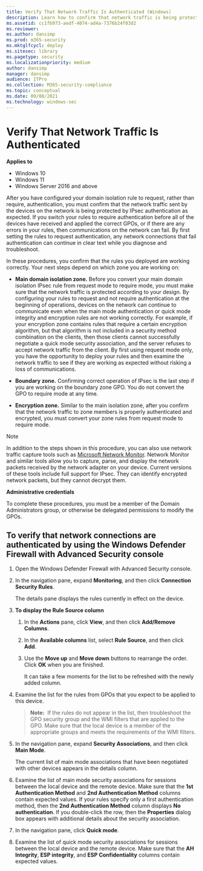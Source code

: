 ```yaml
---
title: Verify That Network Traffic Is Authenticated (Windows)
description: Learn how to confirm that network traffic is being protected by IPsec authentication after you configure your domain isolation rule to require authentication.
ms.assetid: cc1fb973-aedf-4074-ad4a-7376b24f03d2
ms.reviewer: 
ms.author: dansimp
ms.prod: m365-security
ms.mktglfcycl: deploy
ms.sitesec: library
ms.pagetype: security
ms.localizationpriority: medium
author: dansimp
manager: dansimp
audience: ITPro
ms.collection: M365-security-compliance
ms.topic: conceptual
ms.date: 09/08/2021
ms.technology: windows-sec
---
```


# Verify That Network Traffic Is Authenticated

**Applies to**
-   Windows 10
-   Windows 11
-   Windows Server 2016 and above

After you have configured your domain isolation rule to request, rather than require, authentication, you must confirm that the network traffic sent by the devices on the network is being protected by IPsec authentication as expected. If you switch your rules to require authentication before all of the devices have received and applied the correct GPOs, or if there are any errors in your rules, then communications on the network can fail. By first setting the rules to request authentication, any network connections that fail authentication can continue in clear text while you diagnose and troubleshoot.

In these procedures, you confirm that the rules you deployed are working correctly. Your next steps depend on which zone you are working on:

-   **Main domain isolation zone.** Before you convert your main domain isolation IPsec rule from request mode to require mode, you must make sure that the network traffic is protected according to your design. By configuring your rules to request and not require authentication at the beginning of operations, devices on the network can continue to communicate even when the main mode authentication or quick mode integrity and encryption rules are not working correctly. For example, if your encryption zone contains rules that require a certain encryption algorithm, but that algorithm is not included in a security method combination on the clients, then those clients cannot successfully negotiate a quick mode security association, and the server refuses to accept network traffic from the client. By first using request mode only, you have the opportunity to deploy your rules and then examine the network traffic to see if they are working as expected without risking a loss of communications.

-   **Boundary zone.** Confirming correct operation of IPsec is the last step if you are working on the boundary zone GPO. You do not convert the GPO to require mode at any time.

-   **Encryption zone.** Similar to the main isolation zone, after you confirm that the network traffic to zone members is properly authenticated and encrypted, you must convert your zone rules from request mode to require mode.

> [!NOTE]
> In addition to the steps shown in this procedure, you can also use network traffic capture tools such as [Microsoft Network Monitor](https://www.microsoft.com/download/4865). Network Monitor and similar tools allow you to capture, parse, and display the network packets received by the network adapter on your device. Current versions of these tools include full support for IPsec. They can identify encrypted network packets, but they cannot decrypt them.

**Administrative credentials**

To complete these procedures, you must be a member of the Domain Administrators group, or otherwise be delegated permissions to modify the GPOs.

## To verify that network connections are authenticated by using the Windows Defender Firewall with Advanced Security console

1.  Open the Windows Defender Firewall with Advanced Security
console.

2.  In the navigation pane, expand **Monitoring**, and then click **Connection Security Rules**.

    The details pane displays the rules currently in effect on the device.

3.  **To display the Rule Source column**

    1.  In the **Actions** pane, click **View**, and then click **Add/Remove Columns**.

    2.  In the **Available columns** list, select **Rule Source**, and then click **Add**.

    3.  Use the **Move up** and **Move down** buttons to rearrange the order. Click **OK** when you are finished.

        It can take a few moments for the list to be refreshed with the newly added column.

4.  Examine the list for the rules from GPOs that you expect to be applied to this device.

    >**Note:**  If the rules do not appear in the list, then troubleshoot the GPO security group and the WMI filters that are applied to the GPO. Make sure that the local device is a member of the appropriate groups and meets the requirements of the WMI filters.
5.  In the navigation pane, expand **Security Associations**, and then click **Main Mode**.

    The current list of main mode associations that have been negotiated with other devices appears in the details column.

6.  Examine the list of main mode security associations for sessions between the local device and the remote device. Make sure that the **1st Authentication Method** and **2nd Authentication Method** columns contain expected values. If your rules specify only a first authentication method, then the **2nd Authentication Method** column displays **No authentication**. If you double-click the row, then the **Properties** dialog box appears with additional details about the security association.

7.  In the navigation pane, click **Quick mode**.

8.  Examine the list of quick mode security associations for sessions between the local device and the remote device. Make sure that the **AH Integrity**, **ESP integrity**, and **ESP Confidentiality** columns contain expected values.
